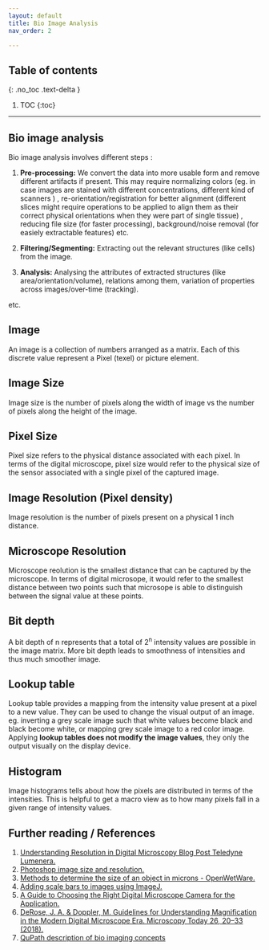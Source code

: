 ```yaml
---
layout: default
title: Bio Image Analysis
nav_order: 2

---
```


## Table of contents
{: .no_toc .text-delta }

1. TOC
{:toc}

---

## Bio image analysis

Bio image analysis involves different steps : 

1. **Pre-processing:** We convert the data into more usable form and remove different artifacts if present. This may require normalizing colors (eg. in case images are stained with different concentrations, different kind of scanners ) , re-orientation/registration for better alignment (different slices might require operations to be applied to align them as their correct physical orientations when they were part of single tissue) , reducing file size (for faster processing), background/noise removal (for easiely extractable features) etc.

2. **Filtering/Segmenting:** Extracting out the relevant structures (like cells) from the image.

3. **Analysis:** Analysing the attributes of extracted structures (like area/orientation/volume), relations among them, variation of properties across images/over-time (tracking).

etc.

## Image

An image is a collection of numbers arranged as a matrix. Each of this discrete value represent a Pixel (texel) or picture element. 

## Image Size

Image size is the number of pixels along the width of image vs the number of pixels along the height of the image.

## Pixel Size
 Pixel size refers to the physical distance associated with each pixel. In terms of the digital microscope, pixel size would refer to the physical size of the sensor associated with a single pixel of the captured image.

## Image Resolution (Pixel density)
 Image resolution is the number of pixels present on a physical 1 inch distance. 

## Microscope Resolution
 Microscope reolution is the smallest distance that can be captured by the microscope. In terms of digital microsope, it would refer to the smallest distance between two points such that microsope is able to distinguish between the signal value at these points. 

## Bit depth
 A bit depth of n represents that a total of 2<sup>n</sup> intensity values are possible in the image matrix. More bit depth leads to smoothness of intensities and thus much smoother image.

## Lookup table

 Lookup table provides a mapping from the intensity value present at a pixel to a new value. They can be used to change the visual output of an image. eg. inverting a grey scale image such that white values become black and black become white, or mapping grey scale image to a red color image. Applying **lookup tables does not modify the image values**, they only the output visually on the display device.

## Histogram

 Image histograms tells about how the pixels are distributed in terms of the intensities. This is helpful to get a macro view as to how many pixels fall in a given range of intensity values.

## Further reading / References

1. [Understanding Resolution in Digital Microscopy Blog Post Teledyne Lumenera.](https://www.lumenera.com/blog/understanding-resolution-in-digital-microscopy)
2. [Photoshop image size and resolution.]( https://helpx.adobe.com/in/photoshop/using/image-size-resolution.html#about_pixel_dimensions_and_printed_image_resolution)
3. [Methods to determine the size of an object in microns - OpenWetWare.](https://openwetware.org/wiki/Methods_to_determine_the_size_of_an_object_in_microns)
4. [Adding scale bars to images using ImageJ.]( http://www.swarthmore.edu/NatSci/nkaplin1/scalebar.htm)
5. [A Guide to Choosing the Right Digital Microscope Camera for the Application.]( https://www.leica-microsystems.com/company/news/news-details/article/a-guide-to-choosing-the-right-digital-microscope-camera-for-the-application/)
6. [DeRose, J. A. & Doppler, M. Guidelines for Understanding Magnification in the Modern Digital Microscope Era. Microscopy Today 26, 20–33 (2018). ](https://www.cambridge.org/core/journals/microscopy-today/article/guidelines-for-understanding-magnification-in-the-modern-digital-microscope-era/E99CB37B30B5DCF7654A17A44A6A682F)
7. [QuPath description of bio imaging concepts](https://qupath.readthedocs.io/en/latest/docs/concepts/images.html)
